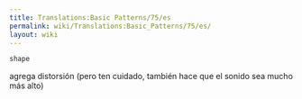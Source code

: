 ```yaml
---
title: Translations:Basic Patterns/75/es
permalink: wiki/Translations:Basic_Patterns/75/es/
layout: wiki
---
```


``` Haskell
shape
```

agrega distorsión (pero ten cuidado, también hace que el sonido sea
mucho más alto)
